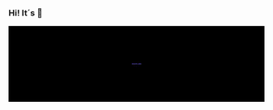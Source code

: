 ### Hi! It´s 👋

<div align="center">

  <img align="center" alt="" width="800px" height="150px" src="present.gif" />

</div>

<div align="center">

  
</div>
<br>
<img src="" height="450">


